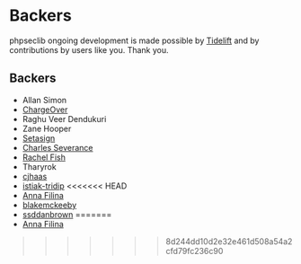 # Backers

phpseclib ongoing development is made possible by [Tidelift](https://tidelift.com/subscription/pkg/packagist-phpseclib-phpseclib?utm_source=packagist-phpseclib-phpseclib&utm_medium=referral&utm_campaign=readme) and by contributions by users like you. Thank you.

## Backers

- Allan Simon
- [ChargeOver](https://chargeover.com/)
- Raghu Veer Dendukuri
- Zane Hooper
- [Setasign](https://www.setasign.com/)
- [Charles Severance](https://github.com/csev)
- [Rachel Fish](https://github.com/itsrachelfish)
- Tharyrok
- [cjhaas](https://github.com/cjhaas)
- [istiak-tridip](https://github.com/istiak-tridip)
<<<<<<< HEAD
- [Anna Filina](https://github.com/afilina)
- [blakemckeeby](https://github.com/blakemckeeby)
- [ssddanbrown](https://github.com/ssddanbrown)
=======
- [Anna Filina](https://github.com/afilina)
>>>>>>> 8d244dd10d2e32e461d508a54a2cfd79fc236c90
